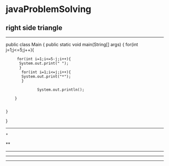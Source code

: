 # javaProblemSolving
## right side  triangle
__________________________________________
public class Main {
    public static void main(String[] args) {
        for(int j=1;j<=5;j++){
            
         for(int i=1;i<=5-j;i++){
          System.out.print(" ");
          }
           for(int i=1;i<=j;i++){
           System.out.print("*");
           }
          
                  System.out.println();

        }
       
        
    }
}
_________________________________________
    *
   **
  ***
 ****
*****
